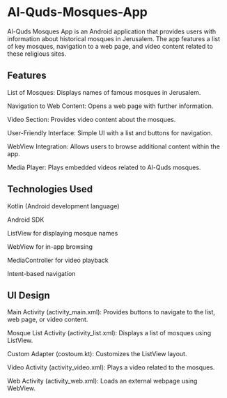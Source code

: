 # Al-Quds-Mosques-App
Al-Quds Mosques App is an Android application that provides users with information about historical mosques in Jerusalem. The app features a list of key mosques, navigation to a web page, and video content related to these religious sites.

## Features

List of Mosques: Displays names of famous mosques in Jerusalem.

Navigation to Web Content: Opens a web page with further information.

Video Section: Provides video content about the mosques.

User-Friendly Interface: Simple UI with a list and buttons for navigation.

WebView Integration: Allows users to browse additional content within the app.

Media Player: Plays embedded videos related to Al-Quds mosques.

## Technologies Used

Kotlin (Android development language)

Android SDK

ListView for displaying mosque names

WebView for in-app browsing

MediaController for video playback

Intent-based navigation

## UI Design

Main Activity (activity_main.xml): Provides buttons to navigate to the list, web page, or video content.

Mosque List Activity (activity_list.xml): Displays a list of mosques using ListView.

Custom Adapter (costoum.kt): Customizes the ListView layout.

Video Activity (activity_video.xml): Plays a video related to the mosques.

Web Activity (activity_web.xml): Loads an external webpage using WebView.
